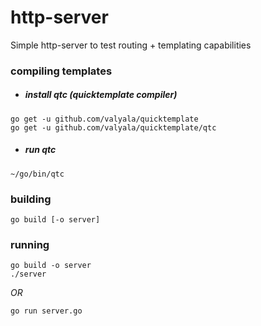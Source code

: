 # http-server

Simple http-server to test routing + templating capabilities

### compiling templates

- ##### install qtc (quicktemplate compiler)
```
go get -u github.com/valyala/quicktemplate
go get -u github.com/valyala/quicktemplate/qtc
```
- ##### run qtc
```
~/go/bin/qtc
```

### building
```
go build [-o server]
```

### running
```
go build -o server
./server
```
*OR*
```
go run server.go
```
